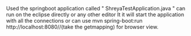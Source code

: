 Used the springboot application called " ShreyaTestApplication.java " can run on the eclipse directly or any other editor
It it will start the application with all the connections
or can use mvn spring-boot:run
http://localhost:8080//(take the getmapping) for browser view.
